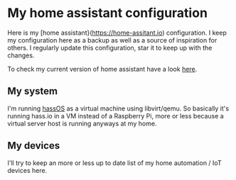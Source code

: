 # My home assistant configuration

Here is my [home assistant}(https://home-assitant.io) configuration. I keep my configuration here as a backup as well as a source of inspiration for others. I regularly update this configuration, star it to keep up with the changes.

To check my current version of home assistant have a look [here](https://github.com/dasmaeh/ha-config/blob/master/.HA_VERSION).

## My system
I'm running [hassOS](https://www.home-assistant.io/hassio/installation/) as a virtual machine using libvirt/qemu. So basically it's running hass.io in a VM instead of a Raspberry Pi, more or less because a virtual server host is running anyways at my home.

## My devices
I'll try to keep an more or less up to date list of my home automation / IoT devices here.
